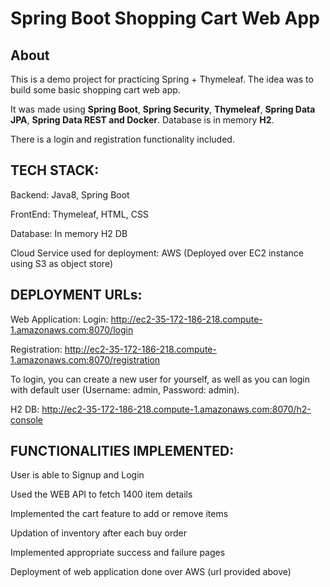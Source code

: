 # Spring Boot Shopping Cart Web App

## About

This is a demo project for practicing Spring + Thymeleaf. The idea was to build some basic shopping cart web app.

It was made using **Spring Boot**, **Spring Security**, **Thymeleaf**, **Spring Data JPA**, **Spring Data REST and Docker**. 
Database is in memory **H2**.

There is a login and registration functionality included.

## TECH STACK: 
Backend: Java8, Spring Boot

FrontEnd: Thymeleaf, HTML, CSS

Database: In memory H2 DB

Cloud Service used for deployment: AWS (Deployed over EC2 instance using S3 as object store)

## DEPLOYMENT URLs: 
Web Application: 
Login: http://ec2-35-172-186-218.compute-1.amazonaws.com:8070/login

Registration: http://ec2-35-172-186-218.compute-1.amazonaws.com:8070/registration

To login, you can create a new user for yourself, as well as you can login with default user (Username: admin, Password: admin).

H2 DB: http://ec2-35-172-186-218.compute-1.amazonaws.com:8070/h2-console

## FUNCTIONALITIES IMPLEMENTED:
User is able to Signup and Login

Used the WEB API to fetch 1400 item details

Implemented the cart feature to add or remove items

Updation of inventory after each buy order

Implemented appropriate success and failure pages

Deployment of web application done over AWS (url provided above)
